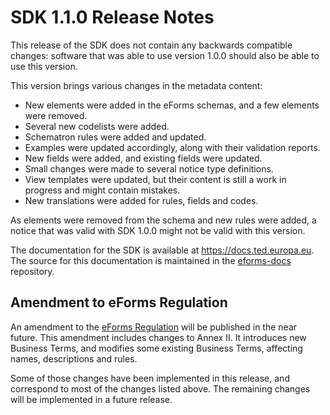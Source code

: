 # SDK 1.1.0 Release Notes

This release of the SDK does not contain any backwards compatible changes: software that was able to use version 1.0.0 should also be able to use this version.

This version brings various changes in the metadata content:

* New elements were added in the eForms schemas, and a few elements were removed.
* Several new codelists were added.
* Schematron rules were added and updated.
* Examples were updated accordingly, along with their validation reports.
* New fields were added, and existing fields were updated.
* Small changes were made to several notice type definitions.
* View templates were updated, but their content is still a work in progress and might contain mistakes.
* New translations were added for rules, fields and codes.

As elements were removed from the schema and new rules were added, a notice that was valid with SDK 1.0.0 might not be valid with this version.

The documentation for the SDK is available at <https://docs.ted.europa.eu>. The source for this documentation is maintained in the [eforms-docs](https://github.com/OP-TED/eforms-docs) repository.

## Amendment to eForms Regulation

An amendment to the [eForms Regulation](https://eur-lex.europa.eu/legal-content/EN/TXT/?uri=CELEX:32019R1780) will be published in the near future.
This amendment includes changes to Annex II.
It introduces new Business Terms, and modifies some existing Business Terms, affecting names, descriptions and rules.

Some of those changes have been implemented in this release, and correspond to most of the changes listed above. The remaining changes will be implemented in a future release.
